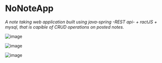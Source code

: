 # NoNoteApp
*A note taking web application built using java-spring -REST api- + ractJS + mysql, that is capible of CRUD operations on posted notes.*


![image](https://github.com/emreturan00/nonoteapp/assets/93795815/0694946c-c386-486e-bb36-016ff0fc4a48)

![image](https://github.com/emreturan00/nonoteapp/assets/93795815/880514e5-7892-44db-9c22-17ac260414ec)

![image](https://github.com/emreturan00/nonoteapp/assets/93795815/0cb9ffc2-c4bf-4c6a-b8bd-a5bcbdb8365d)
